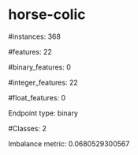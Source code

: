 # horse-colic

#instances: 368

#features: 22

  #binary_features: 0

  #integer_features: 22

  #float_features: 0

Endpoint type: binary

#Classes: 2

Imbalance metric: 0.0680529300567

